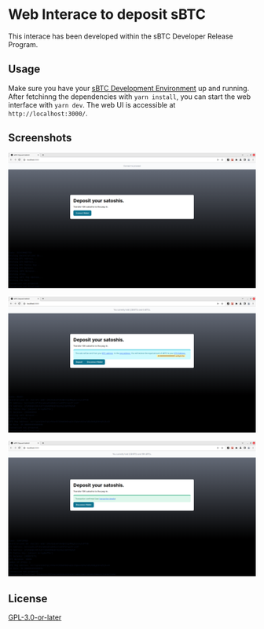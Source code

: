 # Web Interace to deposit sBTC

This interace has been developed within the sBTC Developer Release Program.

## Usage

Make sure you have your [sBTC Development Environment](https://github.com/stacks-network/sbtc/tree/main/devenv) up and running.
After fetchinng the dependencies with `yarn install`, you can start the web interface with `yarn dev`.
The web UI is accessible at `http://localhost:3000/`.


## Screenshots

![Home](./screenshots/0_homescreen.png "Waiting for user to connect")

![Ready](./screenshots/1_ready.png "Connected, do you want to deposit?")

![Confirmed](./screenshots/2_confirmed.png "Transaction is confirmed")


## License
[GPL-3.0-or-later](./LICENSES/GPL-3.0-or-later.txt)
